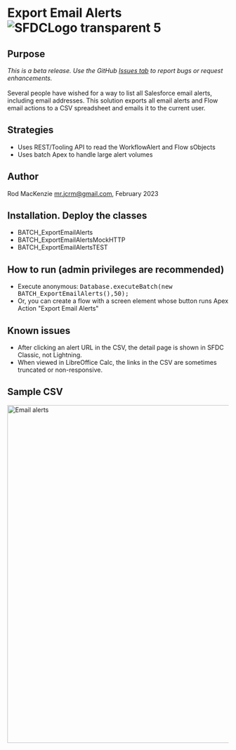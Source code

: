 # Export Email Alerts ![SFDCLogo transparent 5](https://user-images.githubusercontent.com/16543260/233790754-3b0b4cd8-e4fb-4b15-9f15-a4427f7feac7.png)

## Purpose
*This is a beta release. Use the GitHub [Issues tab](https://github.com/50471736/Export_Email_Alerts/issues) to report bugs or request enhancements.*
<br><br>Several people have wished for a way to list all Salesforce email alerts, including email addresses. This solution exports all email alerts and Flow email actions to a CSV spreadsheet and emails it to the current user.
## Strategies
- Uses REST/Tooling API to read the WorkflowAlert and Flow sObjects
- Uses batch Apex to handle large alert volumes
## Author
Rod MacKenzie mr.jcrm@gmail.com, February 2023
## Installation. Deploy the classes
- BATCH_ExportEmailAlerts
- BATCH_ExportEmailAlertsMockHTTP
- BATCH_ExportEmailAlertsTEST
## How to run (admin privileges are recommended)
- Execute anonymous: <tt>Database.executeBatch(new BATCH_ExportEmailAlerts(),50);</tt>
- Or, you can create a flow with a screen element whose button runs Apex Action "Export Email Alerts"
## Known issues
- After clicking an alert URL in the CSV, the detail page is shown in SFDC Classic, not Lightning.
- When viewed in LibreOffice Calc, the links in the CSV are sometimes truncated or non-responsive.
## Sample CSV
<img width="769" alt="Email alerts" src="https://user-images.githubusercontent.com/16543260/233796850-b12af254-c27e-4de3-ba76-dd4aa726b339.png">
